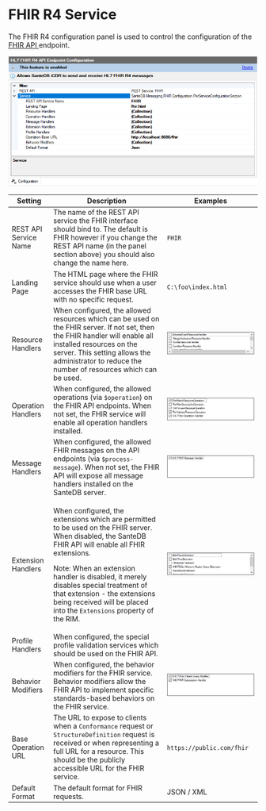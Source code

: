 # FHIR R4 Service

The FHIR R4 configuration panel is used to control the configuration of the [FHIR API ](../../../../operations-1/standard-operating-procedures/hl7-fhir/)endpoint.

![](<../../../../.gitbook/assets/image (423) (1) (1) (1) (1).png>)

| Setting               | Description                                                                                                                                                                                                                                                                                                                                                                   | Examples                                                                           |
| --------------------- | ----------------------------------------------------------------------------------------------------------------------------------------------------------------------------------------------------------------------------------------------------------------------------------------------------------------------------------------------------------------------------- | ---------------------------------------------------------------------------------- |
| REST API Service Name | The name of the REST API service the FHIR interface should bind to. The default is FHIR however if you change the REST API name (in the panel section above) you should also change the name here.                                                                                                                                                                            | `FHIR`                                                                             |
| Landing Page          | The HTML page where the FHIR service should use when a user accesses the FHIR base URL with no specific request.                                                                                                                                                                                                                                                              | `C:\foo\index.html`                                                                |
| Resource Handlers     | When configured, the allowed resources which can be used on the FHIR server. If not set, then the FHIR handler will enable all installed resources on the server. This setting allows the administrator to reduce the number of resources which can be used.                                                                                                                  | ![](<../../../../.gitbook/assets/image (418) (1) (1) (1).png>)                     |
| Operation Handlers    | When configured, the allowed operations (via `$operation`) on the FHIR API endpoints. When not set, the FHIR service will enable all operation handlers installed.                                                                                                                                                                                                            | ![](<../../../../.gitbook/assets/image (420) (1) (1) (1) (1).png>)                 |
| Message Handlers      | When configured, the allowed FHIR messages on the API endpoints (via `$process-message`). When not set, the FHIR API will expose all message handlers installed on the SanteDB server.                                                                                                                                                                                        | ![](<../../../../.gitbook/assets/image (419) (1) (1).png>)                         |
| Extension Handlers    | <p>When configured, the extensions which are permitted to be used on the FHIR server. When disabled, the SanteDB FHIR API will enable all FHIR extensions.</p><p>Note: When an extension handler is disabled, it merely disables special treatment of that extension - the extensions being received will be placed into the <code>Extensions</code> property of the RIM.</p> | ![](<../../../../.gitbook/assets/image (431) (1) (1) (1) (1).png>)                 |
| Profile Handlers      | When configured, the special profile validation services which should be used on the FHIR API.                                                                                                                                                                                                                                                                                |                                                                                    |
| Behavior Modifiers    | When configured, the behavior modifiers for the FHIR service. Behavior modifiers allow the FHIR API to implement specific standards-based behaviors on the FHIR service.                                                                                                                                                                                                      | ![](<../../../../.gitbook/assets/image (430) (1) (1) (1) (1) (1) (1) (1) (1).png>) |
| Base Operation URL    | The URL to expose to clients when a `Conformance` request or `StructureDefinition` request is received or when representing a full URL for a resource. This should be the publicly accessible URL for the FHIR service.                                                                                                                                                       | `https://public.com/fhir`                                                          |
| Default Format        | The default format for FHIR requests.                                                                                                                                                                                                                                                                                                                                         | JSON / XML                                                                         |
